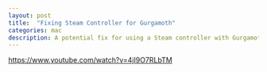 ```yaml
---
layout: post
title:  "Fixing Steam Controller for Gurgamoth"
categories: mac
description: A potential fix for using a Steam controller with Gurgamoth
---
```


https://www.youtube.com/watch?v=4jI9O7RLbTM